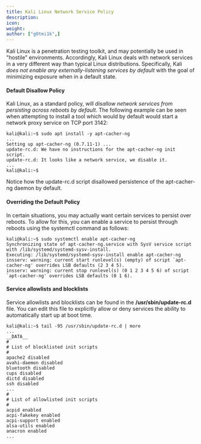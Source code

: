 ```yaml
---
title: Kali Linux Network Service Policy
description:
icon:
weight:
author: ["g0tmi1k",]
---
```


Kali Linux is a penetration testing toolkit, and may potentially be used in "hostile" environments. Accordingly, Kali Linux deals with network services in a very different way than typical Linux distributions. Specifically, Kali _does not enable any externally-listening services by default_ with the goal of minimizing exposure when in a default state.

#### Default Disallow Policy

Kali Linux, as a standard policy, will _disallow network services from persisting across reboots by default_.
The following example can be seen when attempting to install a tool which would by default would start a network proxy service on TCP port 3142:

```console
kali@kali:~$ sudo apt install -y apt-cacher-ng
...
Setting up apt-cacher-ng (0.7.11-1) ...
update-rc.d: We have no instructions for the apt-cacher-ng init script.
update-rc.d: It looks like a network service, we disable it.
...
kali@kali:~$
```

Notice how the update-rc.d script disallowed persistence of the apt-cacher-ng daemon by default.

#### Overriding the Default Policy

In certain situations, you may actually want certain services to persist over reboots. To allow for this, you can enable a service to persist through reboots using the systemctl command as follows:

```console
kali@kali:~$ sudo systemctl enable apt-cacher-ng
Synchronizing state of apt-cacher-ng.service with SysV service script with /lib/systemd/systemd-sysv-install.
Executing: /lib/systemd/systemd-sysv-install enable apt-cacher-ng
insserv: warning: current start runlevel(s) (empty) of script `apt-cacher-ng' overrides LSB defaults (2 3 4 5).
insserv: warning: current stop runlevel(s) (0 1 2 3 4 5 6) of script `apt-cacher-ng' overrides LSB defaults (0 1 6).
```

#### Service allowlists and blocklists

Service allowlists and blocklists can be found in the **/usr/sbin/update-rc.d** file. You can edit this file to explicitly allow or deny services the ability to automatically start up at boot time.

```console
kali@kali:~$ tail -95 /usr/sbin/update-rc.d | more
...
__DATA__
#
# List of blocklisted init scripts
#
apache2 disabled
avahi-daemon disabled
bluetooth disabled
cups disabled
dictd disabled
ssh disabled
...
#
# List of allowlisted init scripts
#
acpid enabled
acpi-fakekey enabled
acpi-support enabled
alsa-utils enabled
anacron enabled
...
```
